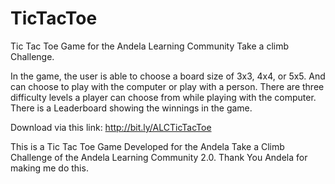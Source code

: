 # TicTacToe
Tic Tac Toe Game for the Andela Learning Community Take a climb Challenge.

In the game, the user is able to choose a board size of 3x3, 4x4, or 5x5. And can choose to play with the computer
or play with a person. 
There are three difficulty levels a player can choose from while playing with the computer.
There is a Leaderboard showing the winnings in the game.

Download via this link: http://bit.ly/ALCTicTacToe

This is a Tic Tac Toe Game Developed for the Andela Take a Climb Challenge of the Andela Learning Community 2.0. 
Thank You Andela for making me do this.
